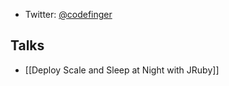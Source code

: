* Twitter: [@codefinger](https://twitter.com/codefinger)

## Talks

* [[Deploy Scale and Sleep at Night with JRuby]]
